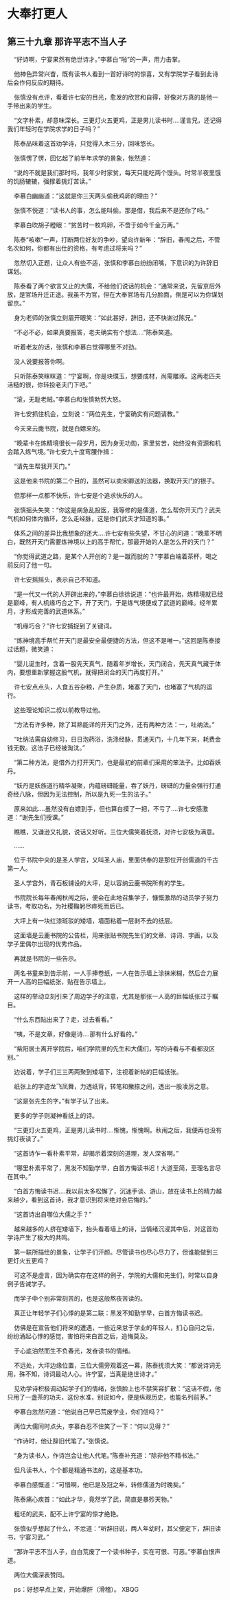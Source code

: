 # 大奉打更人 
 ## 第三十九章 那许平志不当人子
     “好诗啊，宁宴果然有绝世诗才。”李慕白“啪”的一声，用力击掌。

    他神色异常兴奋，既有读书人看到一首好诗时的惊喜，又有学院学子看到此诗后会作何反应的期待。

    张慎没有点评，看着许七安的目光，愈发的欣赏和自得，好像对方真的是他一手带出来的学生。

    “文字朴素，却意味深长。三更灯火五更鸡，正是男儿读书时....谨言兄，还记得我们年轻时在学院求学的日子吗？”

    陈泰品味着这首劝学诗，只觉得入木三分，回味悠长。

    张慎愣了愣，回忆起了前半年求学的景象，怅然道：

    “说的不就是我们那时吗，我年少时家贫，每天只能吃两个馒头。时常半夜里饿的饥肠辘辘，强撑着挑灯苦读。”

    李慕白幽幽道：“这就是你三天两头偷我鸡卵的理由？”

    张慎不悦道：“读书人的事，怎么能叫偷。那是借，我后来不是还你了吗。”

    李慕白吹胡子瞪眼：“贫苦时一枚鸡卵，不啻于如今千金万两。”

    陈泰“咳嗽”一声，打断两位好友的争吵，望向许新年：“辞旧，春闱之后，不管名次如何，你都有出仕的资格，有考虑过将来吗？”

    忽然切入正题，让众人有些不适，张慎和李慕白纷纷闭嘴，下意识的为许辞旧谋划。

    陈泰看了两个欲言又止的大儒，不给他们说话的机会：“通常来说，先留京后外放，是官场升迁正途。我虽不为官，但在大奉官场有几分脸面，倒是可以为你谋划留京。”

    身为老师的张慎立刻眉开眼笑：“如此甚好，辞旧，还不快谢过陈兄。”

    “不必不必，如果真要报答，老夫确实有个想法....”陈泰笑道。

    听着老友的话，张慎和李慕白觉得哪里不对劲。

    没人说要报答你啊。

    只听陈泰笑眯眯道：“宁宴啊，你是块璞玉，想要成材，尚需雕琢。这两老匹夫活糙的很，你转投老夫门下吧。”

    “滚，无耻老贼。”李慕白和张慎勃然大怒。

    许七安抓住机会，立刻说：“两位先生，宁宴确实有问题请教。”

    今天来云鹿书院，就是白嫖来的。

    “晚辈卡在炼精境很长一段岁月，因为身无功勋，家里贫苦，始终没有资源和机会踏入练气境。”许七安九十度弯腰作揖：

    “请先生帮我开天门。”

    这是他来书院的第二个目的，虽然可以卖宋卿送的法器，换取开天门的银子。

    但那样一点都不快乐，许七安是个追求快乐的人。

    张慎摇头失笑：“你这是病急乱投医，我等修的是儒道，怎么帮你开天门？武夫气机如何体内循环，怎么走经脉，这是你们武夫才知道的事。”

    体系之间的差异比我想象的还大....许七安有些失望，不甘心的问道：“晚辈不明白，既然开天门需要炼神境以上的高手帮忙，那最开始的人是怎么开的天门？”

    “你觉得武道之路，是某个人开创的？是一蹴而就的？”李慕白端着茶杯，喝之前反问了他一句。

    许七安摇摇头，表示自己不知道。

    “是一代又一代的人开辟出来的，”李慕白徐徐说道：“也许最开始，炼精境就已经是巅峰，有人机缘巧合之下，开了天门，于是练气境便成了武道的巅峰。经年累月，才形成完善的武道体系。”

    “机缘巧合？”许七安捕捉到了关键词。

    “炼神境高手帮忙开天门是最安全最便捷的方法，但这不是唯一。”这回是陈泰接过话题，微笑道：

    “婴儿诞生时，含着一股先天真气，随着年岁增长，天门闭合，先天真气藏于体内，要想重新掌握这股气机，就得把闭合的天门再度打开。”

    许七安点点头，人食五谷杂粮，产生杂质，堵塞了天门，也堵塞了气机的运行。

    这些理论知识二叔以前教导过他。

    “方法有许多种，除了耳熟能详的开天门之外，还有两种方法：一，吐纳法。”

    “吐纳法需自幼修习，日日泡药浴，洗涤经脉，贯通天门，十几年下来，耗费金钱无数。这法子已经被淘汰。”

    “第二种方法，是借外力打开天门，也是最初的前辈们采用的笨法子。比如吞妖丹。

    “妖丹是妖族道行精华凝聚，内蕴磅礴能量，吞了妖丹，磅礴的力量会强行打通奇经八脉，但因为无法控制，所以是九死一生的法子。”

    原来如此....虽然没有白嫖到手，但也算白摸了一把，不亏了....许七安感激道：“谢先生们授课。”

    瞧瞧，又谦逊又礼貌，说话又好听。三位大儒笑着抚须，对许七安极为满意。

    ......

    位于书院中央的是圣人学宫，又叫圣人庙，里面供奉的是那位开创儒道的千古第一人。

    圣人学宫外，青石板铺设的大坪，足以容纳云鹿书院所有的学生。

    书院院长每年春闱秋闱之际，便会在此地召集学子，慷慨激昂的动员学子努力读书，考取功名，为社稷鞠躬尽瘁死而后已。

    大坪上有一块红漆斑驳的矮墙，墙面粘着一层剥不去的纸层。

    这面墙是云鹿书院的公告栏，用来张贴书院先生们的文章、诗词、字画，以及学子里偶尔出现的优秀作品。

    再就是书院的一些告示。

    两名书童来到告示前，一人手捧卷纸，一人在告示墙上涂抹米糊，然后合力展开一人高的巨幅纸张，贴在告示墙上。

    这样的举动立刻引来了周边学子的注意，尤其是那张一人高的巨幅纸张过于瞩目。

    “什么东西贴出来了？走，过去看看。”

    “咦，不是文章，好像是诗....那有什么好看的。”

    “紫阳居士离开学院后，咱们学院里的先生和大儒们，写的诗看与不看都没区别。”

    边说着，学子们三三两两聚到矮墙下，注视着新帖的巨幅纸张。

    纸张上的字迹龙飞凤舞，力透纸背，转笔和撇捺之间，透出一股凌厉之意。

    “这是张先生的字。”有学子认了出来。

    更多的学子则凝神看纸上的诗。

    “三更灯火五更鸡，正是男儿读书时....惭愧，惭愧啊。秋闱之后，我便再也没有挑灯夜读了。”

    “这首诗乍一看朴素平常，却揭示着深刻的道理，发人深省啊。”

    “哪里朴素平常了，黑发不知勤学早，白首方悔读书迟！大道至简，至理名言尽在其中。”

    “白首方悔读书迟....我以前太多松懈了，沉迷手谈、游山，放在读书上的精力越来越少，看到这首诗，我才意识到将来绝对会后悔的。”

    “这首诗出自哪位大儒之手？”

    越来越多的人挤在矮墙下，抬头看着墙上的诗，当情绪沉浸其中后，对这首劝学诗产生了极大的共鸣。

    第一联所描绘的景象，让学子们汗颜。尽管读书也尽心尽力了，但谁能做到三更灯火五更鸡？

    可这不是虚言，因为确实存在这样的例子，学院的大儒和先生们，时常以自身例子告诫学子。

    而学子中个别非常刻苦的，也是这般熬夜苦读的。

    真正让年轻学子们心悸的是第二联：黑发不知勤学早，白首方悔读书迟。

    仿佛是在宣告他们将来的遭遇，一些近来怠于学业的年轻人，扪心自问之后，纷纷涌起心悸的感觉，害怕将来白首之后，追悔莫及。

    于心底油然而生不负春光，发奋读书的情绪。

    不远处，大坪边缘位置，三位大儒旁观着这一幕，陈泰抚须大笑：“都说诗词无用，殊不知，诗词最动人心。许宁宴，当真是绝世诗才。”

    见劝学诗积极调动起学子们的情绪，张慎脸上也不禁笑容扩散：“这话不假，他只用了一盏茶的功夫，这份水准，别说如今，便是纵观历史，也能名列前茅。”

    李慕白忽然问道：“他说自己早已荒废学业，你们信吗？”

    两位大儒同时点头，李慕白忍不住笑了一下：“何以见得？”

    “作诗时，他让辞旧代笔了。”张慎说。

    “身为读书人，作诗岂会让他人代笔。”陈泰补充道：“除非他不精书法。”

    但凡读书人，个个都是精通书法的，这是基本功。

    李慕白感慨道：“可惜啊，他已是及冠之年，转修儒道为时晚矣。”

    陈泰痛心疾首：“如此才华，竟然学了武，简直是暴殄天物。”

    粗坯的武夫，配不上许宁宴的惊才绝艳。

    张慎似乎想起了什么，不忿道：“听辞旧说，两人年幼时，其父便定下，辞旧读书，宁宴习武。”

    “那许平志不当人子，白白荒废了一个读书种子，实在可恨、可恶。”李慕白恨声道。

    两位大儒深表赞同。

    ps：好想早点上架，开始爆肝（滑稽）。 
XBQG